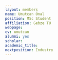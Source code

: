 ```yaml
---
layout: members
name: Umutcan Önal
position: MSc Student
affiliation: Gebze TU
webpage:
cv: umutcan
alumni: yes
scholar:
academic_title:
nextposition: Industry
---
```

